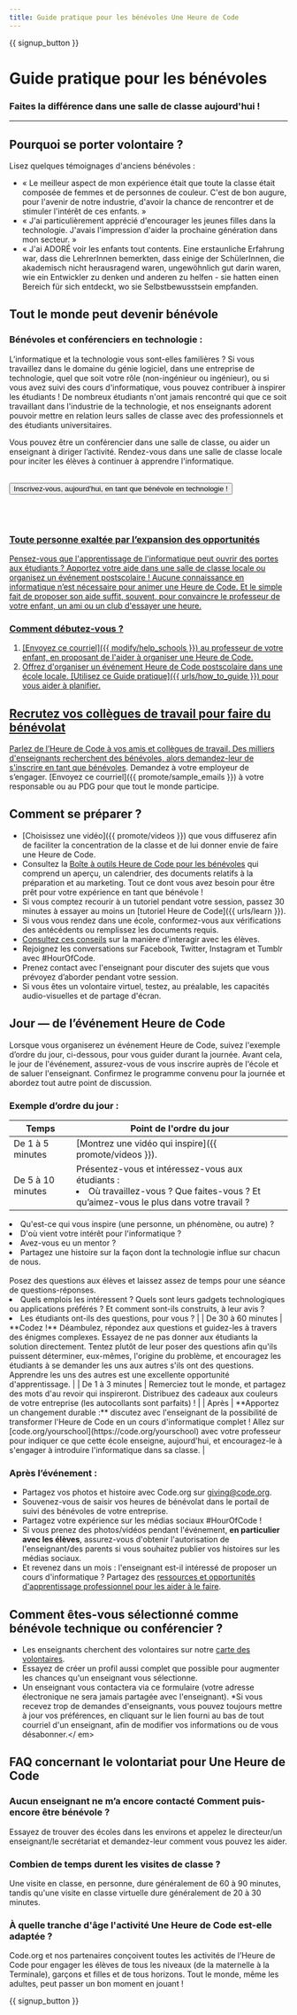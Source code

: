 ```yaml
---
title: Guide pratique pour les bénévoles Une Heure de Code
---
```


{{ signup_button }}

# Guide pratique pour les bénévoles
### Faites la différence dans une salle de classe aujourd'hui !

***

## Pourquoi se porter volontaire ?
Lisez quelques témoignages d'anciens bénévoles :

- « Le meilleur aspect de mon expérience était que toute la classe était composée de femmes et de personnes de couleur. C'est de bon augure, pour l'avenir de notre industrie, d'avoir la chance de rencontrer et de stimuler l'intérêt de ces enfants. »
- « J'ai particulièrement apprécié d'encourager les jeunes filles dans la technologie. J'avais l'impression d'aider la prochaine génération dans mon secteur. »
- « J'ai ADORÉ voir les enfants tout contents.  Eine erstaunliche Erfahrung war, dass die LehrerInnen bemerkten, dass einige der SchülerInnen, die akademisch nicht herausragend waren, ungewöhnlich gut darin waren, wie ein Entwickler zu denken und anderen zu helfen - sie hatten einen Bereich für sich entdeckt, wo sie Selbstbewusstsein empfanden.

## Tout le monde peut devenir bénévole
### Bénévoles et conférenciers en technologie :
L’informatique et la technologie vous sont-elles familières ? Si vous travaillez dans le domaine du génie logiciel, dans une entreprise de technologie, quel que soit votre rôle (non-ingénieur ou ingénieur), ou si vous avez suivi des cours d'informatique, vous pouvez contribuer à inspirer les étudiants ! De nombreux étudiants n'ont jamais rencontré qui que ce soit travaillant dans l'industrie de la technologie, et nos enseignants adorent pouvoir mettre en relation leurs salles de classe avec des professionnels et des étudiants universitaires.

Vous pouvez être un conférencier dans une salle de classe, ou aider un enseignant à diriger l’activité. Rendez-vous dans une salle de classe locale pour inciter les élèves à continuer à apprendre l'informatique.
<br>
<br>

<a href="https://code.org/volunteer"><button>Inscrivez-vous, aujourd’hui, en tant que bénévole en technologie !
</button>

<br>
<br>

### Toute personne exaltée par l’expansion des opportunités
Pensez-vous que l'apprentissage de l'informatique peut ouvrir des portes aux étudiants ? Apportez votre aide dans une salle de classe locale ou organisez un événement postscolaire ! Aucune connaissance en informatique n’est nécessaire pour animer une Heure de Code. Et le simple fait de proposer son aide suffit, souvent, pour convaincre le professeur de votre enfant, un ami ou un club d'essayer une heure.

### Comment débutez-vous ?

1. [Envoyez ce courriel]({{ modify/help_schools }}) au professeur de votre enfant, en proposant de l'aider à organiser une Heure de Code.
2. Offrez d'organiser un événement Heure de Code postscolaire dans une école locale. [Utilisez ce Guide pratique]({{ urls/how_to_guide }}) pour vous aider à planifier.

## Recrutez vos collègues de travail pour faire du bénévolat
Parlez de l’Heure de Code à vos amis et collègues de travail. Des milliers d'enseignants recherchent des bénévoles, alors demandez-leur de [s'inscrire en tant que bénévoles](https://code.org/volunteer). Demandez à votre employeur de s’engager. [Envoyez ce courriel]({{ promote/sample_emails }}) à votre responsable ou au PDG pour que tout le monde participe.

## Comment se préparer ?
- [Choisissez une vidéo]({{ promote/videos }}) que vous diffuserez afin de faciliter la concentration de la classe et de lui donner envie de faire une Heure de Code.
- Consultez la [Boîte à outils Heure de Code pour les bénévoles](/files/hoc-volunteer-toolkit.pdf) qui comprend un aperçu, un calendrier, des documents relatifs à la préparation et au marketing. Tout ce dont vous avez besoin pour être prêt pour votre expérience en tant que bénévole !
- Si vous comptez recourir à un tutoriel pendant votre session, passez 30 minutes à essayer au moins un [tutoriel Heure de Code]({{ urls/learn }}).
- Si vous vous rendez dans une école, conformez-vous aux vérifications des antécédents ou remplissez les documents requis.
- [Consultez ces conseils](https://code.org/files/CSTT_Volunteers.pdf) sur la manière d'interagir avec les élèves.
- Rejoignez les conversations sur Facebook, Twitter, Instagram et Tumblr avec #HourOfCode.
- Prenez contact avec l'enseignant pour discuter des sujets que vous prévoyez d’aborder pendant votre session.
- Si vous êtes un volontaire virtuel, testez, au préalable, les capacités audio-visuelles et de partage d'écran.

## Jour — de l’événement Heure de Code
Lorsque vous organiserez un événement Heure de Code, suivez l'exemple d’ordre du jour, ci-dessous, pour vous guider durant la journée. Avant cela, le jour de l'événement, assurez-vous de vous inscrire auprès de l'école et de saluer l'enseignant. Confirmez le programme convenu pour la journée et abordez tout autre point de discussion.

### Exemple d’ordre du jour :

| Temps              | Point de l'ordre du jour                                                                                                                                                                                                                                                                                                                                                                                                                     |
| ------------------ | -------------------------------------------------------------------------------------------------------------------------------------------------------------------------------------------------------------------------------------------------------------------------------------------------------------------------------------------------------------------------------------------------------------------------------------------- |
| De 1 à 5 minutes   | [Montrez une vidéo qui inspire]({{ promote/videos }}).                                                                                                                                                                                                                                                                                                                                                                                       |
| De 5 à 10 minutes  | Présentez-vous et intéressez-vous aux étudiants : </ul><li>Où travaillez-vous ? Que faites-vous ? Et qu’aimez-vous le plus dans votre travail ?
</li><li>Qu'est-ce qui vous inspire (une personne, un phénomène, ou autre) ? </li><li>D'où vient votre intérêt pour l'informatique ?</li><li>Avez-vous eu un mentor ?</li><li>Partagez une histoire sur la façon dont la technologie influe sur chacun de nous.
</li><br>Posez des questions aux élèves et laissez assez de temps pour une séance de questions-réponses.</br> <li> Quels emplois les intéressent ? Quels sont leurs gadgets technologiques ou applications préférés ? Et comment sont-ils construits, à leur avis ?
 </li><li> Les étudiants ont-ils des questions, pour vous ? </ul>                                  |
| De 30 à 60 minutes | **Codez !** Déambulez, répondez aux questions et guidez-les à travers des énigmes complexes. Essayez de ne pas donner aux étudiants la solution directement. Tentez plutôt de leur poser des questions afin qu'ils puissent déterminer, eux-mêmes, l'origine du problème, et encouragez les étudiants à se demander les uns aux autres s'ils ont des questions. Apprendre les uns des autres est une excellente opportunité d'apprentissage. |
| De 1 à 3 minutes   | Remerciez tout le monde, et partagez des mots d'au revoir qui inspireront. Distribuez des cadeaux aux couleurs de votre entreprise (les autocollants sont parfaits) !                                                                                                                                                                                                                                                                        |
| Après              | **Apportez un changement durable :** discutez avec l'enseignant de la possibilité de transformer l'Heure de Code en un cours d'informatique complet ! Allez sur [code.org/yourschool](https://code.org/yourschool) avec votre professeur pour indiquer ce que cette école enseigne, aujourd'hui, et encouragez-le à s'engager à introduire l'informatique dans sa classe.                                                                    |

### Après l’événement :
- Partagez vos photos et histoire avec Code.org sur giving@code.org.
- Souvenez-vous de saisir vos heures de bénévolat dans le portail de suivi des bénévoles de votre entreprise.
- Partagez votre expérience sur les médias sociaux #HourOfCode !
- Si vous prenez des photos/vidéos pendant l'événement, **en particulier avec les élèves**, assurez-vous d'obtenir l'autorisation de l'enseignant/des parents si vous souhaitez publier vos histoires sur les médias sociaux.
- Et revenez dans un mois : l'enseignant est-il intéressé de proposer un cours d'informatique ? Partagez des [ressources et opportunités d'apprentissage professionnel pour les aider à le faire](https://code.org/yourschool).

## Comment êtes-vous sélectionné comme bénévole technique ou conférencier ?
- Les enseignants cherchent des volontaires sur notre [carte des volontaires](http://code.org/volunteer/local).
- Essayez de créer un profil aussi complet que possible pour augmenter les chances qu'un enseignant vous sélectionne.
- Un enseignant vous contactera via ce formulaire (votre adresse électronique ne sera jamais partagée avec l'enseignant). *Si vous recevez trop de demandes d'enseignants, vous pouvez toujours mettre à jour vos préférences, en cliquant sur le lien fourni au bas de tout courriel d'un enseignant, afin de modifier vos informations ou de vous désabonner.</ em> </li> </ul>

## FAQ concernant le volontariat pour Une Heure de Code

### Aucun enseignant ne m’a encore contacté Comment puis-encore être bénévole ?
Essayez de trouver des écoles dans les environs et appelez le directeur/un enseignant/le secrétariat et demandez-leur comment vous pouvez les aider.

### Combien de temps durent les visites de classe ?
Une visite en classe, en personne, dure généralement de 60 à 90 minutes, tandis qu'une visite en classe virtuelle dure généralement de 20 à 30 minutes.

### À quelle tranche d'âge l'activité Une Heure de Code est-elle adaptée ?
Code.org et nos partenaires conçoivent toutes les activités de l’Heure de Code pour engager les élèves de tous les niveaux (de la maternelle à la Terminale), garçons et filles et de tous horizons. Tout le monde, même les adultes, peut passer un bon moment en jouant !



{{ signup_button }}

